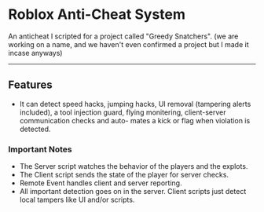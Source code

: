 # Roblox Anti-Cheat System

An anticheat I scripted for a project called "Greedy Snatchers". (we are working on a name, and we haven't even confirmed a project but I made it incase anyways)

---

## Features
- It can detect speed hacks, jumping hacks, UI removal (tampering alerts included), 
  a tool injection guard, flying monitering, client-server communication checks and auto-
  mates a kick or flag when violation is detected.

### Important Notes

- The Server script watches the behavior of the players and the explots. 
- The Client script sends the state of the player for server checks.
- Remote Event handles client and server reporting. 
- All important detection goes on in the server. Client scripts just detect local tampers like UI and/or scripts.

